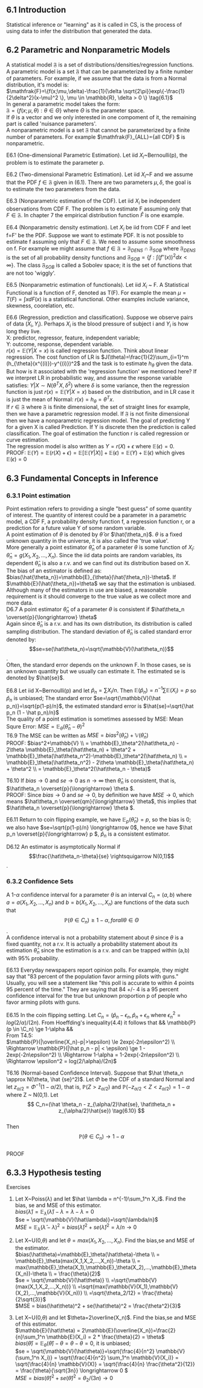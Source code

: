 
## 6.1 Introduction
Statistical inference or "learning" as it is called in CS, is the process of using data to infer the distribution that generated the data.

## 6.2 Parametric and Nonparametric Models
A statistical model $\mathfrak{F}$ is a set of distributions/densities/regression functions. A parametric model is a set $\mathfrak{F}$ that can be parameterized by a finite number of parameters. For example, if we assume that the data is from a Normal distribution, it's model is:  
$\mathfrak{F}=\{f(x;\mu,\delta)-\frac{1}{\delta \sqrt{2\pi}}exp\{-\frac{1}{2\delta^2}(x-\mu)^2 \}, \mu \in \mathbb{R}, \delta > 0 \} \tag{6.1}$  
In general a parametric model takes the form:  
$\mathfrak{F}=\{f(x;\mu,\theta): \theta \in \Theta \}$ where $\Theta$ is the parameter space.  
If $\theta$ is a vector and we only interested in one compoment of it, the remaining part is called 'nuisance parameters'.  
A nonparametric model is a set $\mathfrak{F}$ that cannot be parameterized by a finite number of parameters. For example $\mathfrak{F}_{ALL}={all CDF} $ is nonparametric.   

E6.1 (One-dimensional Parametric Estimation). Let iid $X_i$~Bernoulli(p), the problem is to estimate the parameter p.

E6.2 (Two-dimensional Parametric Estimation). Let iid $X_i$~F and we assume that the PDF $f \in \mathfrak{F}$ given in (6.1). There are two parameters $\mu,\delta$, the goal is to estimate the two parameters from the data.   

E6.3 (Nonparametric estimation of the CDF). Let iid $X_i$ be independent observations from CDF F. The problem is to estimate F assuming only that $F \in \mathfrak{F}$. In chapter 7 the empirical distribution function $\hat{F}$ is one example.    

E6.4 (Nonparametric density estimation). Let $X_i$ be iid from CDF F and leet f=F' be the PDF. Suppose we want to estimate PDF. It is not possible to estimate f assuming only that $F\in \mathfrak{F}$. We need to assume some smoothness on f. For example we might assume that $f \in \mathfrak{F} =\mathfrak{F}_{DENS} \cap \mathfrak{F}_{SOB}$ where $\mathfrak{F}_{DENS}$ is the set of all probability density functions and $\mathfrak{F}_{SOB}=\{ f:\int(f''(x))^2dx < \infty \}$. The class $\mathfrak{F}_{SOB}$ is called a Sobolev space; it is the set of functions that are not too 'wiggly'.  

E6.5 (Nonparametric estimation of functionals). Let iid $X_i$ ~ F. A Statistical Functional is a function of F, denoted as T(F). For example the mean $\mu=T(F)=\int x dF(x)$ is a statistical functional. Other examples include variance, skewness, coorelation, etc.    

E6.6 (Regression, prediction and classification). Suppose we observe pairs of data ($X_i, Y_i$). Perhaps $X_i$ is the blood pressure of subject i and $Y_i$ is how long they live.  
X: predictor, regressor, feature, independent variable;  
Y: outcome, response, dependent variable.  
$r(x)=\mathbb{E}(Y|X=x)$ is called regression function. Think about linear regression. The cost function of LR is $J(\theta)=\frac{1}{2}\sum_{i=1}^m (h_{\theta}(x^{(i)})-y^{(i)})^2$ and the task is to estimate $h_{\theta}$ given the data. But how is it associated with the 'regression function' we mentioned here? If we interpret LR in probabilistic way, and assume the response variable satisfies: $Y|X \sim N(\theta^T X, \delta^2)$ where $\delta$ is some variance, then the regression function is just $r(x)=\mathbb{E}(Y|X=x)$ based on the distribution, and in LR case it is just the mean of Normal: $r(x) = h_{\theta} = \theta^T x$.   
If $r\in\mathfrak{F}$ where $\mathfrak{F}$ is finite dimensional, the set of straight lines for example, then we have a parametric regression model. If $\mathfrak{F}$ is not finite dimensional then we have a nonparametric regression model. The goal of predicting Y for a given X is called Prediction. If Y is discrete then the prediction is called classification. The goal of estimation the function r is called regression or curve estimation.    
The regression model is also written as $Y=r(X)+\epsilon$ where $\mathbb{E}(\epsilon)=0$.   
PROOF: $\mathbb{E}(Y)=\mathbb{E}(r(X)+\epsilon)=\mathbb{E}[\mathbb{E}(Y|X)]+\mathbb{E}(\epsilon)=\mathbb{E}(Y)+\mathbb{E}(\epsilon)$ which gives $\mathbb{E}(\epsilon)=0$   

## 6.3 Fundamental Concepts in Inference  
### 6.3.1 Point estimation
Point estimation refers to providing a single "best guess" of some quantity of interest. The quantity of interest could be a parameter in a parametric model, a CDF F, a probability density function f, a regression function r, or a prediction for a future value Y of some random variable.  
A point estimation of $\theta$ is denoted by $\hat{\theta}$ or $\hat{\theta_n}$. $\theta$ is a fixed unknown quantity in the universe, it is also called the 'true value'.    
More generally a point estimator $\hat\theta_n$ of a parameter $\theta$ is some function of $X_i$: $\hat\theta_n=g(X_1,X_2,...,X_n)$. Since the iid data points are random variables, its dependent $\hat\theta_n$ is also a r.v. and we can find out its distribution based on X.  
The bias of an estimator is defined as: $bias(\hat{\theta_n})=\mathbb{E}_{\theta}(\hat{\theta_n})-\theta$. If $\mathbb{E}(\hat{\theta_n})=\theta$ we say that the estimation is unbiased. Although many of the estimators in use are biased, a reasonable requirement is it should converge to the true value as we collect more and more data.   
D6.7 A point estimator $\hat\theta_n$ of a parameter $\theta$ is consistent if $\hat\theta_n \overset{p}{\longrightarrow} \theta$  
Again since $\hat\theta_n$ is a r.v. and has its own distribution, its distribution is called sampling distribution. The standard deviation of $\hat\theta_n$ is called standard error denoted by: $$se=se(\hat\theta_n)=\sqrt{\mathbb{V}(\hat\theta_n)}$$.  
Often, the standard error depends on the unknown F. In those cases, se is an unknown quantity but we usually can estimate it. The estimated se is denoted by $\hat{se}$.   

E6.8 Let iid X~Bernoulli(p) and let $\hat p_n = \sum X_i /n$. Then $\mathbb{E}(\hat p_n) = n^{-1} \sum \mathbb{E}(X_i) = p$ so $\hat p_n$ is unbiased; The standard error $se=\sqrt{\mathbb{V}(\hat p_n)}=\sqrt{p(1-p)/n}$, the estimated standard error is $\hat{se}=\sqrt{\hat p_n (1 - \hat p_n)/n}$    
The quality of a point estimation is sometimes assessed by MSE: Mean Squre Error: $MSE=\mathbb{E}_\theta (\hat\theta_n - \theta)^2$   
T6.9 The MSE can be written as $MSE=bias^2(\hat\theta_n)+\mathbb{V}(\hat\theta_n)$  
PROOF: $bias^2+\mathbb{V} \\ = \mathbb{E}_\theta^2(\hat\theta_n) - 2\theta \mathbb{E}_\theta(\hat\theta_n) + \theta^2 + \mathbb{E}_\theta(\hat\theta_n^2)-\mathbb{E}_\theta^2(\hat\theta_n) \\ = \mathbb{E}_\theta(\hat\theta_n^2) - 2\theta \mathbb{E}_\theta(\hat\theta_n) + \theta^2 \\ = \mathbb{E}_\theta^2(\hat\theta_n - \theta)$   

T6.10 If $bias \longrightarrow 0$ and $se \longrightarrow 0$ as $n \longrightarrow \infty$ then $\hat\theta_n$ is consistent, that is, $\hat\theta_n \overset{p}{\longrightarrow} \theta $.   
PROOF: Since $bias \longrightarrow 0$ and $se \longrightarrow 0$, by definition we have $MSE \longrightarrow 0$, which means $\hat\theta_n \overset{qm}{\longrightarrow} \theta$, this implies that $\hat\theta_n \overset{p}{\longrightarrow} \theta $.     

E6.11 Return to coin flipping example, we have $\mathbb{E}_p(\hat\theta_n)=p$, so the bias is 0; we also have $se=\sqrt{p(1-p)/n} \longrightarrow 0$, hence we have $\hat p_n \overset{p}{\longrightarrow} p $, $\hat p_n$ is a consistent estimator.   

D6.12 An estimator is asymptotically Normal if $$\frac{\hat\theta_n-\theta}{se} \rightsquigarrow N(0,1)$$.    

### 6.3.2 Confidence Sets
A 1-$\alpha$ confidence interval for a parameter $\theta$ is an interval $C_n=(a,b)$ where $a=a(X_1,X_2,...,X_n)$ and $b=b(X_1,X_2,...,X_n)$ are functions of the data such that $$\mathbb{P}(\theta \in C_n) \ge 1-\alpha, for all \theta \in \Theta$$.   
A confidence interval is not a probability statement about $\theta$ since $\theta$ is a fixed quantity, not a r.v. It is actually a probability statement about its estimation $\hat \theta_n$ since the estimation is a r.v. and can be trapped within (a,b) with 95% probability.   

E6.13 Everyday newspapers report opinion polls. For example, they might say that "83 percent of the population favor arming pilots with guns." Usually, you will see a statement like "this poll is accurate to within 4 points 95 percent of the time." They are saying that 84 +/- 4 is a 95 percent confidence interval for the true but unknown proportion p of people who favor arming pilots with guns.  

E6.15 In the coin flipping setting. Let $C_n=(\hat p_n - \epsilon_n, \hat p_n + \epsilon_n$ where $\epsilon_n^2=log(2/\alpha)/(2n)$. From Hoeffding's inequality(4.4) it follows that && \mathbb{P}(p \in \C_n) \ge 1-\alpha &&  
From T4.5:   
$\mathbb{P}(|\overline{X_n}-p|>\epsilon) \le 2exp(-2n\epsilon^2) \\ 
\Rightarrow \mathbb{P}(|\hat p_n - p| < \epsilon) \ge 1 - 2exp(-2n\epsilon^2) \\ 
\Rightarrow 1-\alpha = 1-2exp(-2n\epsilon^2) \\
\Rightarrow \epsilon^2 = log(2/\alpha)/(2n)$   

T6.16 (Normal-based Confidence Interval). Suppose that $\hat \theta_n \approx N(\theta, \hat {se}^2)$. Let $\Phi$ be the CDF of a standard Normal and let $z_{\alpha/2} = \Phi^{-1}(1 - \alpha/2)$, that is, $\mathbb{P}(Z > z_{\alpha/2})$ and $\mathbb{P}(-z_{\alpha/2} < Z < z_{\alpha/2}) = 1 - \alpha$ where Z ~ N(0,1).  Let $$ C_n=(\hat \theta_n - z_{\alpha/2}\hat{se}, \hat\theta_n + z_{\alpha/2}\hat{se}) \tag{6.10} $$  
Then $$  \mathbb{P}(\theta \in C_n) \longrightarrow 1-\alpha  $$   
PROOF


## 6.3.3 Hypothesis testing



Exercises
1. Let X~Poiss($\lambda$) and let $\hat \lambda = n^{-1}\sum_1^n X_i$. Find the bias, se and MSE of this estimator.  
$bias(\hat\lambda)=\mathbb{E}_\lambda(\hat\lambda)-\lambda = \lambda - \lambda = 0$  
$se = \sqrt{\mathbb{V}(\hat\lambda)}=\sqrt{\lambda/n}$  
$MSE=\mathbb{E}_\lambda(\hat\lambda - \lambda)^2 = bias(\hat\lambda)^2 + se(\hat\lambda)^2 = \lambda/n \longrightarrow 0$  

2. Let X~U(0,$\theta$) and let $\theta=max(X_1,X_2,...,X_n)$. Find the bias,se and MSE of the estimator.  
$bias(\hat\theta)=\mathbb{E}_\theta(\hat\theta)-\theta \\ 
= \mathbb{E}_\theta(max(X_1,X_2,...,X_n))-\theta \\ 
= max(\mathbb{E}_\theta(X_1),\mathbb{E}_\theta(X_2),...,\mathbb{E}_\theta(X_n))-\theta  \\
= \frac{\theta}{2}$   
$se = \sqrt{\mathbb{V}(\hat\theta)} \\
=\sqrt{\mathbb{V}(max(X_1,X_2,...,X_n))} \\
=\sqrt{max(\mathbb{V}(X_1),\mathbb{V}(X_2),...,\mathbb{V}(X_n))} \\
=\sqrt{\theta_2/12} = \frac{\theta}{2\sqrt{3}}$   
$MSE = bias(\hat\theta)^2 + se(\hat\theta)^2 = \frac{\theta^2}{3}$   

3. Let X~U(0,$\theta$) and let $\theta=2\overline(X_n)$. Find the bias,se and MSE of this estimator.  
$\mathbb{E}(\hat\theta) = 2\mathbb{E}(\overline{X_n})=\frac{2}{n}\sum_1^n \mathbb{E}(X_i) = 2 * \frac{\theta}{2} = \theta$  
$bias(\hat\theta)=\mathbb{E}_\theta(\hat\theta)-\theta = \theta - \theta = 0$, it is unbiased;   
$se = \sqrt{\mathbb{V}(\hat\theta)}=\sqrt{\frac{4}{n^2} \mathbb{V}(\sum_1^n X_i)} = \sqrt{\frac{4}{n^2} \sum_1^n \mathbb{V}(X_i)} = \sqrt{\frac{4}{n} \mathbb{V}(X)} = \sqrt{\frac{4}{n} \frac{\theta^2}{12}} = \frac{\theta}{\sqrt{3n}} \longrightarrow 0 $    
$MSE = bias(\hat\theta)^2 + se(\hat\theta)^2 = \theta_2/(3n) \longrightarrow 0$   
